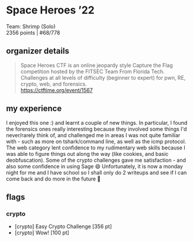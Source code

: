 # Space Heroes ’22
Team: Shrimp (Solo)
<br> 2356 points | #68/778

## organizer details
> Space Heroes CTF is an online jeopardy style Capture the Flag competition hosted by the FITSEC Team From Florida Tech. Challenges at all levels of difficulty (beginner to expert) for pwn, RE, crypto, web, and forensics. <br>
https://ctftime.org/event/1567

## my experience
I enjoyed this one :) and learnt a couple of new things. In particular, I found the forensics ones really interesting because they involved some things I'd never/rarely think of, and challenged me in areas I was not quite familiar with - such as more on tshark/command line, as well as the icmp protocol. The web category lent confidence to my rudimentary web skills because I was able to figure things out along the way (like cookies, and basic deobfuscation). Some of the crypto challenges gave me satisfaction - and also some confidence in using Sage 😄 Unfortunately, it is now a monday night for me and I have school so I shall only do 2 writeups and see if I can come back and do more in the future 🥲

## flags  
### crypto
* [crypto] Easy Crypto Challenge [356 pt]
* [crypto] Wow! [100 pt] 
